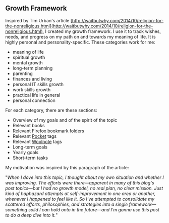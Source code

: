## Growth Framework

Inspired by Tim Urban's article [http://waitbutwhy.com/2014/10/religion-for-the-nonreligious.html](http://waitbutwhy.com/2014/10/religion-for-the-nonreligious.html), I created my growth framework. I use it to track wishes, needs, and progress on my path on and towards my meaning of life. It is highly personal and personality-specific. These categories work for me:



*   meaning of life
*   spiritual growth
*   mental growth
*   long-term planning
*   parenting
*   finances and living
*   personal IT skills growth
*   work skills growth
*   practical life in general
*   personal connection

For each category, there are these sections:



*   Overview of my goals and of the spirit of the topic
*   Relevant books
*   Relevant Firefox bookmark folders
*   Relevant [Pocket](https://getpocket.com/) tags
*   Relevant [Woolnote](https://github.com/SvobodaJakub/WoolnoteAndroid) tags
*   Long-term goals
*   Yearly goals
*   Short-term tasks

My motivation was inspired by this paragraph of the article:

"*When I dove into this topic, I thought about my own situation and whether I was improving. The efforts were there—apparent in many of this blog's post topics—but I had no growth model, no real plan, no clear mission. Just kind of haphazard attempts at self-improvement in one area or another, whenever I happened to feel like it. So I've attempted to consolidate my scattered efforts, philosophies, and strategies into a single framework—something solid I can hold onto in the future—and I'm gonna use this post to do a deep dive into it.*"

